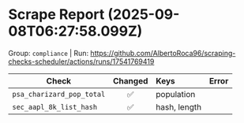 # Scrape Report (2025-09-08T06:27:58.099Z)

Group: `compliance`  |  Run: https://github.com/AlbertoRoca96/scraping-checks-scheduler/actions/runs/17541769419

| Check | Changed | Keys | Error |
|---|:---:|:--|:--|
| `psa_charizard_pop_total` | ✅ | population |  |
| `sec_aapl_8k_list_hash` | ✅ | hash, length |  |
